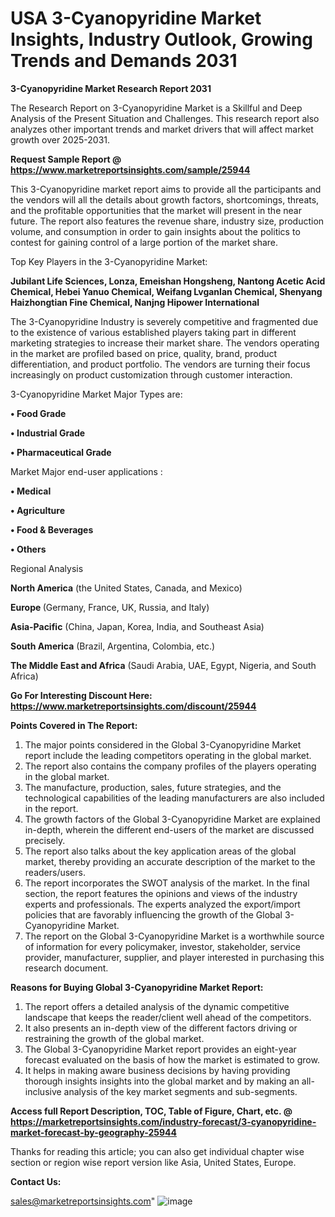 # USA 3-Cyanopyridine Market Insights, Industry Outlook, Growing Trends and Demands 2031

<strong>3-Cyanopyridine Market Research Report 2031</strong>

The Research Report on 3-Cyanopyridine Market is a Skillful and Deep Analysis of the Present Situation and Challenges. This research report also analyzes other important trends and market drivers that will affect market growth over 2025-2031.

<strong>Request Sample Report @ <a href=https://www.marketreportsinsights.com/sample/25944>https://www.marketreportsinsights.com/sample/25944</a></strong>

This 3-Cyanopyridine market report aims to provide all the participants and the vendors will all the details about growth factors, shortcomings, threats, and the profitable opportunities that the market will present in the near future. The report also features the revenue share, industry size, production volume, and consumption in order to gain insights about the politics to contest for gaining control of a large portion of the market share.

Top Key Players in the 3-Cyanopyridine Market:

<strong>Jubilant Life Sciences, Lonza, Emeishan Hongsheng, Nantong Acetic Acid Chemical, Hebei Yanuo Chemical, Weifang Lvganlan Chemical, Shenyang Haizhongtian Fine Chemical, Nanjng Hipower International</strong>

The 3-Cyanopyridine Industry is severely competitive and fragmented due to the existence of various established players taking part in different marketing strategies to increase their market share. The vendors operating in the market are profiled based on price, quality, brand, product differentiation, and product portfolio. The vendors are turning their focus increasingly on product customization through customer interaction.

3-Cyanopyridine Market Major Types are:

<strong>• Food Grade

• Industrial Grade

• Pharmaceutical Grade</strong>

Market Major end-user applications :

<strong>• Medical

• Agriculture

• Food & Beverages

• Others</strong>

Regional Analysis

</u><strong><b>North America</b></strong> (the United States, Canada, and Mexico)

<strong><b>Europe </b></strong>(Germany, France, UK, Russia, and Italy)

<strong><b>Asia-Pacific</b></strong> (China, Japan, Korea, India, and Southeast Asia)

<strong><b>South America</b></strong> (Brazil, Argentina, Colombia, etc.)

<strong><b>The Middle East and Africa</b></strong> (Saudi Arabia, UAE, Egypt, Nigeria, and South Africa)

<strong>Go For Interesting Discount Here: <a href=https://www.marketreportsinsights.com/discount/25944>https://www.marketreportsinsights.com/discount/25944</a></strong>

<strong>Points Covered in The Report:</strong>
<ol>
  <li>The major points considered in the Global 3-Cyanopyridine Market report include the leading competitors operating in the global market.</li>
  <li>The report also contains the company profiles of the players operating in the global market.</li>
  <li>The manufacture, production, sales, future strategies, and the technological capabilities of the leading manufacturers are also included in the report.</li>
  <li>The growth factors of the Global 3-Cyanopyridine Market are explained in-depth, wherein the different end-users of the market are discussed precisely.</li>
  <li>The report also talks about the key application areas of the global market, thereby providing an accurate description of the market to the readers/users.</li>
  <li>The report incorporates the SWOT analysis of the market. In the final section, the report features the opinions and views of the industry experts and professionals. The experts analyzed the export/import policies that are favorably influencing the growth of the Global 3-Cyanopyridine Market.</li>
  <li>The report on the Global 3-Cyanopyridine Market is a worthwhile source of information for every policymaker, investor, stakeholder, service provider, manufacturer, supplier, and player interested in purchasing this research document.</li>
</ol>
<strong>Reasons for Buying Global 3-Cyanopyridine Market Report:</strong>

<ol>
  <li>The report offers a detailed analysis of the dynamic competitive landscape that keeps the reader/client well ahead of the competitors.</li>
  <li>It also presents an in-depth view of the different factors driving or restraining the growth of the global market.</li>
  <li>The Global 3-Cyanopyridine Market report provides an eight-year forecast evaluated on the basis of how the market is estimated to grow.</li>
  <li>It helps in making aware business decisions by having providing thorough insights insights into the global market and by making an all-inclusive analysis of the key market segments and sub-segments.</li>
</ol>
<strong>Access full Report Description, TOC, Table of Figure, Chart, etc. @ <a href=https://marketreportsinsights.com/industry-forecast/3-cyanopyridine-market-forecast-by-geography-25944>https://marketreportsinsights.com/industry-forecast/3-cyanopyridine-market-forecast-by-geography-25944</a></strong>


Thanks for reading this article; you can also get individual chapter wise section or region wise report version like Asia, United States, Europe.

<strong>Contact Us:</strong>

sales@marketreportsinsights.com"
![image](https://github.com/user-attachments/assets/75ea19b5-fea2-4f2d-9301-345cece15eee)
